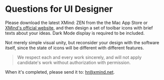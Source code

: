 # Questions for UI Designer

Please download the latest XMind: ZEN from the the Mac App Store or [XMind's official website](https://www.xmind.net/), and then design a set of toolbar icons with brief texts about your ideas. Dark Mode display is required to be included.

Not merely simple visual unity, but reconsider your design with the software itself, since the state of icons will be different with different features.

> We respect each and every work sincerely, and will not apply candidate's work without authorization with permission.

When it's completed, please send it to: hr@xmind.net.